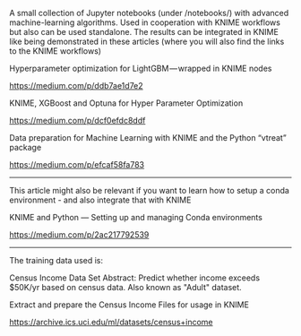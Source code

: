 
A small collection of Jupyter notebooks (under /notebooks/) with advanced machine-learning algorithms. Used in cooperation with KNIME workflows but also can be used standalone. The results can be integrated in KNIME like being demonstrated in these articles (where you will also find the links to the KNIME workflows)

Hyperparameter optimization for LightGBM — wrapped in KNIME nodes

https://medium.com/p/ddb7ae1d7e2

KNIME, XGBoost and Optuna for Hyper Parameter Optimization

https://medium.com/p/dcf0efdc8ddf


Data preparation for Machine Learning with KNIME and the Python “vtreat” package

https://medium.com/p/efcaf58fa783

--------------------

This article might also be relevant if you want to learn how to setup a conda environment - and also integrate that with KNIME



KNIME and Python — Setting up and managing Conda environments

https://medium.com/p/2ac217792539



--------------------
The training data used is:

Census Income Data Set
Abstract: Predict whether income exceeds $50K/yr based on census data. Also known as "Adult" dataset.

Extract and prepare the Census Income Files for usage in KNIME

https://archive.ics.uci.edu/ml/datasets/census+income

